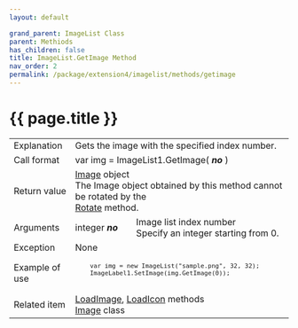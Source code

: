 ```yaml
---
layout: default

grand_parent: ImageList Class
parent: Methiods
has_children: false
title: ImageList.GetImage Method
nav_order: 2
permalink: /package/extension4/imagelist/methods/getimage
---
```

# {{ page.title }}

<table>
  <tr>
    <td>Explanation</td>
    <td colspan="2">Gets the image with the specified index number.</td>
  </tr>
  <tr>
    <td>Call format</td>
    <td colspan="2">var img = ImageList1.GetImage( <b><i>no</i></b> )</td>
  </tr>
  <tr>
    <td>Return value</td>
    <td colspan="2"><a href="/package/extension4/image">Image</a> object <br> The Image object obtained by this method cannot be rotated by the <br><a href="/package/extension4/image/methods/rotate">Rotate</a> method.</td>
  </tr>  
  <tr>
    <td>Arguments</td>
    <td>integer <b><i>no</i></b></td>
    <td>Image list index number<br> Specify an integer starting from 0.</td>
  </tr>
  <tr>
    <td>Exception</td>
    <td colspan="2">None</td>
  </tr>
  <tr>
    <td>Example of use</td>
    <td colspan="2"><code><pre>
    var img = new ImageList("sample.png", 32, 32);
    ImageLabel1.SetImage(img.GetImage(0));
    </pre></code></td>
  </tr>
  <tr>
    <td>Related item</td>
    <td colspan="2"><a href="/package/extension4/imagelist/methods/loadimage">LoadImage</a>, <a href="/package/extension4/imagelist/methods/loadicon">LoadIcon</a> methods<br><a href="/package/extension4/image">Image</a> class</td>
  </tr>
</table>